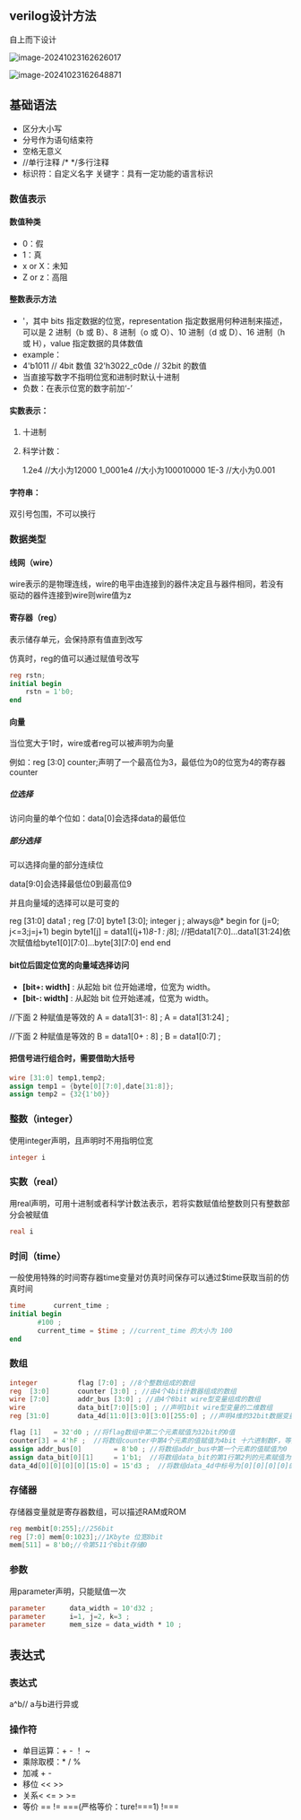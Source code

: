 ## verilog设计方法

自上而下设计

![image-20241023162626017](D:\DE2-115_Audio_Noise-reduction_and_Reverberation\verilog_learning\image-20241023162626017.png)

![image-20241023162648871](D:\DE2-115_Audio_Noise-reduction_and_Reverberation\verilog_learning\image-20241023162648871.png)

## 基础语法

- 区分大小写
- 分号作为语句结束符
- 空格无意义
- //单行注释    /*  */多行注释
- 标识符：自定义名字  关键字：具有一定功能的语言标识

### 数值表示

#### 数值种类

- 0：假
- 1：真
- x or X：未知
- Z or z：高阻

#### 整数表示方法

- <bits>'<representation><value>，其中 bits 指定数据的位宽，representation 指定数据用何种进制来描述，可以是 2 进制（b 或 B）、8 进制（o 或 O）、10 进制（d 或 D）、16 进制（h 或 H），value 指定数据的具体数值
- example：
- 4'b1011         // 4bit 数值
  32'h3022_c0de   // 32bit 的数值
- 当直接写数字不指明位宽和进制时默认十进制
- 负数：在表示位宽的数字前加‘-’

#### 实数表示：

1. 十进制

2. 科学计数：

   1.2e4         //大小为12000
   1_0001e4      //大小为100010000
   1E-3          //大小为0.001

#### 字符串：

双引号包围，不可以换行

### 数据类型

#### 线网（wire）

wire表示的是物理连线，wire的电平由连接到的器件决定且与器件相同，若没有驱动的器件连接到wire则wire值为z

#### 寄存器（reg）

表示储存单元，会保持原有值直到改写

仿真时，reg的值可以通过赋值号改写

``` verilog
reg rstn;
initial begin
    rstn = 1'b0;
end
```

#### 向量

当位宽大于1时，wire或者reg可以被声明为向量

例如：reg [3:0] counter;声明了一个最高位为3，最低位为0的位宽为4的寄存器counter

##### 位选择

访问向量的单个位如：data[0]会选择data的最低位

##### 部分选择

可以选择向量的部分连续位

data[9:0]会选择最低位0到最高位9

并且向量域的选择可以是可变的

reg [31:0]     data1 ;
reg [7:0]      byte1 [3:0];
integer j ;
always@* begin
    for (j=0; j<=3;j=j+1) begin
        byte1[j] = data1[(j+1)*8-1 : j*8]; 
        //把data1[7:0]…data1[31:24]依次赋值给byte1[0][7:0]…byte[3][7:0]
    end
end

#### bit位后固定位宽的向量域选择访问

- **[bit+: width]** : 从起始 bit 位开始递增，位宽为 width。
- **[bit-: width]** : 从起始 bit 位开始递减，位宽为 width。

//下面 2 种赋值是等效的
A = data1[31-: 8] ;
A = data1[31:24] ;

//下面 2 种赋值是等效的
B = data1[0+ : 8] ;
B = data1[0:7] ;

#### 把信号进行组合时，需要借助大括号

```verilog
wire [31:0] temp1,temp2;
assign temp1 = {byte[0][7:0],date[31:8]};
assign temp2 = {32{1'b0}}
```

### 整数（integer）

使用integer声明，且声明时不用指明位宽

```verilog
integer i
```

### 实数（real）

用real声明，可用十进制或者科学计数法表示，若将实数赋值给整数则只有整数部分会被赋值

```verilog
real i
```

### 时间（time）

一般使用特殊的时间寄存器time变量对仿真时间保存可以通过$time获取当前的仿真时间

```verilog
time       current_time ;
initial begin
       #100 ;
       current_time = $time ; //current_time 的大小为 100
end
```

### 数组

```verilog
integer          flag [7:0] ; //8个整数组成的数组
reg  [3:0]       counter [3:0] ; //由4个4bit计数器组成的数组
wire [7:0]       addr_bus [3:0] ; //由4个8bit wire型变量组成的数组
wire             data_bit[7:0][5:0] ; //声明1bit wire型变量的二维数组
reg [31:0]       data_4d[11:0][3:0][3:0][255:0] ; //声明4维的32bit数据变量数组
```

```verilog
flag [1]   = 32'd0 ; //将flag数组中第二个元素赋值为32bit的0值
counter[3] = 4'hF ;  //将数组counter中第4个元素的值赋值为4bit 十六进制数F，等效于counter[3][3:0] = 4'hF，即可省略宽度; 
assign addr_bus[0]        = 8'b0 ; //将数组addr_bus中第一个元素的值赋值为0
assign data_bit[0][1]     = 1'b1;  //将数组data_bit的第1行第2列的元素赋值为1，这里不能省略第二个访问标号，即 assign data_bit[0] = 1'b1; 是非法的。
data_4d[0][0][0][0][15:0] = 15'd3 ;  //将数组data_4d中标号为[0][0][0][0]的寄存器单元的15~0bit赋值为3
```

### 存储器

存储器变量就是寄存器数组，可以描述RAM或ROM

```verilog
reg membit[0:255];//256bit
reg [7:0] mem[0:1023];//1Kbyte 位宽8bit
mem[511] = 8'b0;//令第511个8bit存储0
```

### 参数

用parameter声明，只能赋值一次

```verilog
parameter      data_width = 10'd32 ;
parameter      i=1, j=2, k=3 ;
parameter      mem_size = data_width * 10 ;
```

## 表达式

### 表达式

a^b// a与b进行异或

### 操作符

- 单目运算：+ - ！ ~
- 乘除取模：* / %
- 加减 + -
- 移位 << >>
- 关系< <= > >=
- 等价 ==    !=    ===(严格等价：ture!=\=\=1)      !\=\=\=
